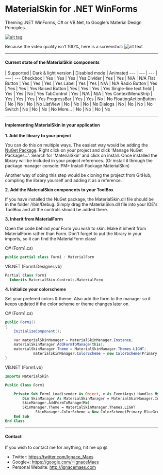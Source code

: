 MaterialSkin for .NET WinForms
=====================

Theming .NET WinForms, C# or VB.Net, to Google's Material Design Principles.

<a href="https://www.youtube.com/watch?v=A8osVM_SXlg" target="_blank">![alt tag](http://i.imgur.com/JAttoOo.png)</a>

Because the video quality isn't 100%, here is a screenshot:
![alt text](http://i.imgur.com/g7yS2uo.png)

---

#### Current state of the MaterialSkin components
 | Supported | Dark & light version | Disabled mode | Animated
--- | --- | --- | --- | ---
Checkbox | Yes | Yes | Yes | Yes 
Divider | Yes | Yes | N/A | N/A 
Flat Button | Yes | Yes | Yes | Yes 
Label | Yes | Yes | N/A | N/A
Radio Button | Yes | Yes | Yes | Yes
Raised Button | Yes | Yes | Yes | Yes 
Single-line text field | Yes | Yes | No | Yes
TabControl | Yes | N/A | N/A | Yes
ContextMenuStrip | Yes | Yes | Yes | Yes
ProgressBar | Yes | Yes | No | No 
FloatingActionButton | No | No | No | No
ListView | No | No | No | No
Dialogs | No | No | No | No
Switch | No | No | No | No
More... | No | No | No | No

---

#### Implementing MaterialSkin in your application

**1. Add the library to your project**

  You can do this on multiple ways. The easiest way would be adding the [NuGet Package](https://www.nuget.org/packages/MaterialSkin/). Right click on your project and click 'Manage NuGet Packages...'. Search for 'MaterialSkin' and click on install. Once installed the library will be included in your project references. (Or install it through the package manager console: PM> Install-Package MaterialSkin)

Another way of doing this step would be cloning the project from GitHub, compiling the library yourself and adding it as a reference.
  
**2. Add the MaterialSkin components to your ToolBox**

  If you have installed the NuGet package, the MaterialSkin.dll file should be in the folder //bin/Debug. Simply drag the MaterialSkin.dll file into your IDE's ToolBox and all the controls should be added there.
  
**3. Inherit from MaterialForm**

  Open the code behind your Form you wish to skin. Make it inherit from MaterialForm rather than Form. Don't forget to put the library in your imports, so it can find the MaterialForm class!
  
  C# (Form1.cs)
  ```cs
  public partial class Form1 : MaterialForm
  ```
  
  VB.NET (Form1.Designer.vb)
  ```vb
  Partial Class Form1
    Inherits MaterialSkin.Controls.MaterialForm
  ```
  
**4. Initialize your colorscheme**

  Set your prefered colors & theme. Also add the form to the manager so it keeps updated if the color scheme or theme changes later on.

C# (Form1.cs)
  ```cs
  public Form1()
  {
      InitializeComponent();

      var materialSkinManager = MaterialSkinManager.Instance;
      materialSkinManager.AddFormToManage(this);
      materialSkinManager.Theme = MaterialSkinManager.Themes.LIGHT;
			   materialSkinManager.ColorScheme = new ColorScheme(Primary.BlueGrey800, Primary.BlueGrey900, Primary.BlueGrey500, Accent.LightBlue200, TextShade.WHITE);
  }
  ```

VB.NET (Form1.vb)
```vb
Imports MaterialSkin

Public Class Form1

    Private Sub Form1_Load(sender As Object, e As EventArgs) Handles MyBase.Load
        Dim SkinManager As MaterialSkinManager = MaterialSkinManager.Instance
        SkinManager.AddFormToManage(Me)
        SkinManager.Theme = MaterialSkinManager.Themes.LIGHT
		      SkinManager.ColorScheme = New ColorScheme(Primary.BlueGrey800, Primary.BlueGrey900, Primary.BlueGrey500, Accent.LightBlue200, TextShade.WHITE)
    End Sub
End Class
```

---

#### Contact

If you wish to contact me for anything, hit me up @

- Twitter: https://twitter.com/Ignace_Maes
- Google+: https://google.com/+IgnaceMaes
- Personal Website: http://ignacemaes.com
